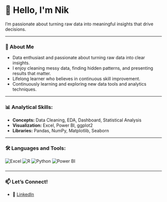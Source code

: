 # 👋 Hello, I'm Nik

<!--
**niksofiahnr/niksofiahnr** is a ✨ _special_ ✨ repository because its `README.md` (this file) appears on your GitHub profile.

-->

I’m passionate about turning raw data into meaningful insights that drive decisions.

---

### 🧠 About Me
* Data enthusiast and passionate about turning raw data into clear insights.
* I enjoy cleaning messy data, finding hidden patterns, and presenting results that matter.
* Lifelong learner who believes in continuous skill improvement.
* Continuously learning and exploring new data tools and analytics techniques.

---

### 📊 Analytical Skills:

* **Concepts:** Data Cleaning, EDA, Dashboard, Statistical Analysis
* **Visualization:** Excel, Power BI, ggplot2 
* **Libraries:** Pandas, NumPy, Matplotlib, Seaborn 

---

### 🛠️ Languages and Tools:

<p align="left">
  <img src="https://img.shields.io/badge/Excel-217346?style=for-the-badge&logo=microsoft-excel&logoColor=white" alt="Excel"/>
  <img src="https://img.shields.io/badge/R-4479A1?style=for-the-badge&logo=R&logoColor=white "alt="R"/>
  <img src="https://img.shields.io/badge/Python-3776AB?style=for-the-badge&logo=python&logoColor=white" alt="Python"/>
  <img src="https://img.shields.io/badge/Power%20BI-F2C811?style=for-the-badge&logo=powerbi&logoColor=black" alt="Power BI"/>
</p>

###

---

### 📫 Let’s Connect!
- 💼 [LinkedIn](https://www.linkedin.com/in/niksofiah/)
